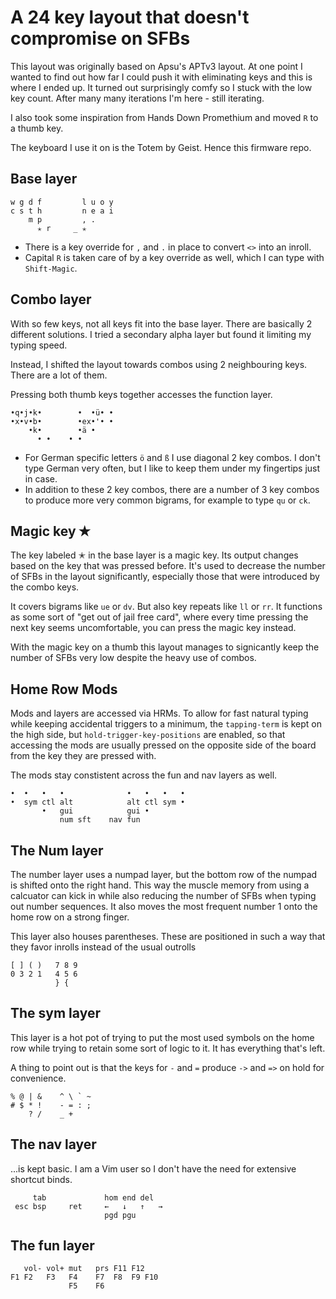 # A 24 key layout that doesn't compromise on SFBs 
This layout was originally based on Apsu's APTv3 layout. At one point I wanted to find out how far I could push it with eliminating keys and this is where I ended up. It turned out surprisingly comfy so I stuck with the low key count. After many many iterations I'm here - still iterating.

I also took some inspiration from Hands Down Promethium and moved `R` to a thumb key.

The keyboard I use it on is the Totem by Geist. Hence this firmware repo. 

## Base layer
```
w g d f         l u o y
c s t h         n e a i
    m p         , .  
      ✭ r     _ ✭
```

- There is a key override for `,` and `.` in place to convert `<>` into an inroll.
- Capital `R` is taken care of by a key override as well, which I can type with `Shift-Magic`.

## Combo layer
With so few keys, not all keys fit into the base layer. There are basically 2 different solutions. I tried a secondary alpha layer but found it limiting my typing speed.

Instead, I shifted the layout towards combos using 2 neighbouring keys. There are a lot of them.

Pressing both thumb keys together accesses the function layer.

```
•q•j•k•        •  •ü• •
•x•v•b•        •ex•'• •
    •k•        •ä •
      • •    • •
```
- For German specific letters `ö` and `ß` I use diagonal 2 key combos. I don't type German very often, but I like to keep them under my fingertips just in case. 
- In addition to these 2 key combos, there are a number of 3 key combos to produce more very common bigrams, for example to type `qu` or `ck`.

## Magic key ✭
The key labeled ✭ in the base layer is a magic key. Its output changes based on the key that was pressed before. It's used to decrease the number of SFBs in the layout significantly, especially those that were introduced by the combo keys.

It covers bigrams like `ue` or `dv`. But also key repeats like `ll` or `rr`. It functions as some sort of "get out of jail free card", where every time pressing the next key seems uncomfortable, you can press the magic key instead.

With the magic key on a thumb this layout manages to signicantly keep the number of SFBs very low despite the heavy use of combos.

## Home Row Mods
Mods and layers are accessed via HRMs. To allow for fast natural typing while keeping accidental triggers to a minimum, the `tapping-term` is kept on the high side, but `hold-trigger-key-positions` are enabled, so that accessing the mods are usually pressed on the opposite side of the board from the key they are pressed with.

The mods stay constistent across the fun and nav layers as well.

```
•  •   •   •              •   •   •   •
•  sym ctl alt            alt ctl sym •
       •   gui            gui • 
           num sft    nav fun
```

## The Num layer
The number layer uses a numpad layer, but the bottom row of the numpad is shifted onto the right hand. This way the muscle memory from using a calcuator can kick in while also reducing the number of SFBs when typing out number sequences. It also moves the most frequent number 1 onto the home row on a strong finger.

This layer also houses parentheses. These are positioned in such a way that they favor inrolls instead of the usual outrolls
```
[ ] ( )   7 8 9
0 3 2 1   4 5 6
          } {
```

## The sym layer
This layer is a hot pot of trying to put the most used symbols on the home row while trying to retain some sort of logic to it. It has everything that's left.

A thing to point out is that the keys for `-` and `=` produce `->` and `=>` on hold for convenience.

```
% @ | &    ^ \ ` ~
# $ * !    - = : ;
    ? /    _ + 
```

## The nav layer
...is kept basic. I am a Vim user so I don't have the need for extensive shortcut binds.

```
     tab             hom end del
 esc bsp     ret     ←   ↓   ↑   →
                     pgd pgu
```

## The fun layer
```
   vol- vol+ mut   prs F11 F12
F1 F2   F3   F4    F7  F8  F9 F10
             F5    F6
```
